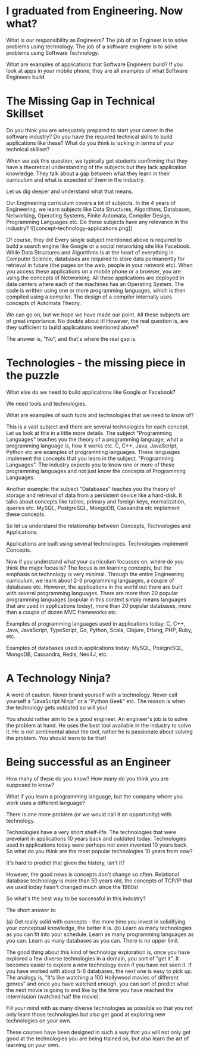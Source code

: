 # I graduated from Engineering. Now what?

What is our responsibility as Engineers? The job of an Engineer is to solve problems using technology. The job of a software engineer is to solve problems using Software Technology.

What are examples of applications that Software Engineers build? If you look at apps in your mobile phone, they are all examples of what Software Engineers build.

# The Missing Gap in Technical Skillset

Do you think you are adequately prepared to start your career in the software industry? Do you have the required technical skills to build applications like these? What do you think is lacking in terms of your technical skillset?

When we ask this question, we typically get students confirming that they have a theoretical understanding of the subjects but they lack application knowledge. They talk about a gap between what they learn in their curriculum and what is expected of them in the industry.

Let us dig deeper and understand what that means.

Our Engineering curriculum covers a lot of subjects. In the 4 years of Engineering, we learn subjects like Data Structures, Algorithms, Databases, Networking, Operating Systems, Finite Automata, Compiler Design, Programming Languages etc. Do these subjects have any relevance in the industry?
![[concept-technology-applications.png]]

Of course, they do! Every single subject mentioned above is required to build a search engine like Google or a social networking site like Facebook. While Data Structures and Algorithms is at the heart of everything in Computer Science, databases are required to store data permanently for retrieval in future (the pages on the web, people in your network etc). When you access these applications on a mobile phone or a browser, you are using the concepts of Networking. All these applications are deployed in data centers where each of the machines has an Operating System. The code is written using one or more programming languages, which is then compiled using a compiler. The design of a compiler internally uses concepts of Automata Theory.

We can go on, but we hope we have made our point. All these subjects are of great importance. No doubts about it! However, the real question is, are they sufficient to build applications mentioned above?

The answer is, "No", and that's where the real gap is.

# Technologies - the missing piece in the puzzle

What else do we need to build applications like Google or Facebook?

We need tools and technologies.

What are examples of such tools and technologies that we need to know of?

This is a vast subject and there are several technologies for each concept. Let us look at this in a little more details. The subject "Programming Languages" teaches you the theory of a programming language; what a programming language is, how it works etc. C, C++, Java, JavaScript, Python etc are examples of programming languages. These languages implement the concepts that you learn in the subject, "Programming Languages". The industry expects you to know one or more of these programming languages and not just know the concepts of Programming Languages.

Another example: the subject "Databases" teaches you the theory of storage and retrieval of data from a persistent device like a hard-disk. It talks about concepts like tables, primary and foreign keys, normalization, queries etc. MySQL, PostgreSQL, MongoDB, Cassandra etc implement these concepts.

So let us understand the relationship between Concepts, Technologies and Applications.

Applications are built using several technologies. Technologies implement Concepts.

Now if you understand what your curriculum focusses on, where do you think the major focus is? The focus is on learning concepts, but the emphasis on technology is very minimal. Through the entire Engineering curriculum, we learn about 2-3 programming languages, a couple of databases etc. However, the applications in the world out there are built with several programming languages. There are more than 20 popular programming languages (popular in this context simply means languages that are used in applications today), more than 20 popular databases, more than a couple of dozen MVC frameworks etc.

Examples of programming languages used in applications today: C, C++, Java, JavaScript, TypeScript, Go, Python, Scala, Clojure, Erlang, PHP, Ruby, etc.

Examples of databases used in applications today: MySQL, PostgreSQL, MongoDB, Cassandra, Redis, Neo4J, etc.

# A Technology Ninja?

A word of caution. Never brand yourself with a technology. Never call yourself a "JavaScript Ninja" or a "Python Geek" etc. The reason is when the technology gets outdated so will you!

You should rather aim to be a good engineer. An engineer's job is to solve the problem at hand. He uses the best tool available in the industry to solve it. He is not sentimental about the tool, rather he is passionate about solving the problem. You should learn to be that!

# Being successful as an Engineer

How many of these do you know? How many do you think you are supposed to know?

What if you learn a programming language, but the company where you work uses a different language?

There is one more problem (or we would call it an opportunity) with technology.

Technologies have a very short shelf-life. The technologies that were prevelant in applications 10 years back and outdated today. Technologies used in applications today were perhaps not even invented 10 years back. So what do you think are the most popular technologies 10 years from now?

It's hard to predict that given the history, isn't it?

However, the good news is concepts don't change so often. Relational database technology is more than 50 years old, the concepts of TCP/IP that we used today hasn't changed much since the 1960s!

So what's the best way to be successful in this industry?

The short answer is:

(a) Get really solid with concepts - the more time you invest in solidifying your conceptual knowledge, the better it is. (b) Learn as many technologies as you can fit into your schedule. Learn as many programming languages as you can. Learn as many databases as you can. There is no upper limit.

The good thing about this kind of technology exploration is, once you have explored a few diverse technologies in a domain, you sort of "get it". It becomes easier to explore a new technology even if you have not seen it. If you have worked with about 5-6 databases, the next one is easy to pick up. The analogy is, "It's like watching a 100 Hollywood movies of different genres" and once you have watched enough, you can sort of predict what the next movie is going to end like by the time you have reached the intermission (watched half the movie).

Fill your mind with as many diverse technologies as possible so that you not only learn those technologies but also get good at exploring new technologies on your own.

These courses have been designed in such a way that you will not only get good at the technologies you are being trained on, but also learn the art of learning on your own.